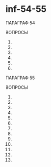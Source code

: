 # inf-54-55

ПАРАГРАФ 54

ВОПРОСЫ

1.

2.

3.

4.

5.

6.


ПАРАГРАФ 55

ВОПРОСЫ

1.

2.

3.

4.

5.

6.

7.

8.

9.

10.

11.

12.

13.

